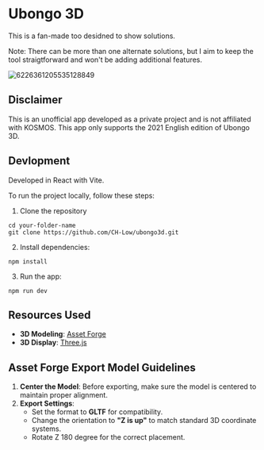# Ubongo 3D

This is a fan-made too desidned to show solutions.

Note: There can be more than one alternate solutions, but I aim to keep the tool straigtforward and won't be adding additional features.

![6226361205535128849](https://github.com/user-attachments/assets/163cc098-e5ad-410d-aef2-843ef21c11c8)

## Disclaimer

This is an unofficial app developed as a private project and is not affiliated with KOSMOS. This app only supports the 2021 English edition of Ubongo 3D.

## Devlopment
Developed in React with Vite.

To run the project locally, follow these steps:

1. Clone the repository

```
cd your-folder-name
git clone https://github.com/CH-Low/ubongo3d.git
```

2. Install dependencies:
```
npm install
```

3. Run the app:
```
npm run dev
```

## Resources Used

- **3D Modeling**: [Asset Forge](https://assetforge.io/)
- **3D Display**: [Three.js](https://threejs.org/)

## Asset Forge Export Model Guidelines

1. **Center the Model**: Before exporting, make sure the model is centered to maintain proper alignment.
2. **Export Settings**:
   - Set the format to **GLTF** for compatibility.
   - Change the orientation to **"Z is up"** to match standard 3D coordinate systems.
   - Rotate Z 180 degree for the correct placement.
